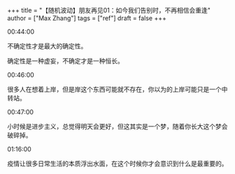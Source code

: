 +++
title = "【随机波动】朋友再见01：如今我们告别时，不再相信会重逢"
author = ["Max Zhang"]
tags = ["ref"]
draft = false
+++

00:44:00

不确定性才是最大的确定性。

确定性是一种虚妄，不确定才是一种恒长。

00:46:00

很多人在想着上岸，但是岸这个东西可能就不存在，你以为的上岸可能只是一个中转站。

00:47:00

小时候是进步主义，总觉得明天会更好，但这其实是一个梦，随着你长大这个梦会破碎掉。

01:16:00

疫情让很多日常生活的本质浮出水面，在这个时候你才会意识到什么是最重要的。
